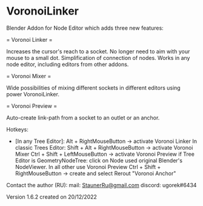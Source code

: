 # VoronoiLinker
Blender Addon for Node Editor which adds three new features:

= Voronoi Linker =

Increases the cursor's reach to a socket.
No longer need to aim with your mouse to a small dot.
Simplification of connection of nodes.
Works in any node editor, including editors from other addons.

= Voronoi Mixer =

Wide possibilities of mixing different sockets in different editors using power VoronoiLinker.

= Voronoi Preview =

Auto-create link-path from a socket to an outlet or an anchor.

Hotkeys:
 + [In any Tree Editor]:
    Alt + RightMouseButton  -> activate Voronoi Linker
  In classic Trees Editor:
    Shift + Alt + RightMouseButton -> activate Voronoi Mixer
    Ctrl + Shift + LeftMouseButton -> activate Voronoi Preview
    if Tree Editor is GeometryNodeTree:
      click on Node used original Blender's NodeViewer. In all other use Voronoi Preview
    Ctrl + Shift + RightMouseButton -> create and select Rerout "Voronoi Anchor"


Contact the author (RU):
mail: StaunerRu@gmail.com
discord: ugorek#6434

Version 1.6.2 created on 20/12/2022
